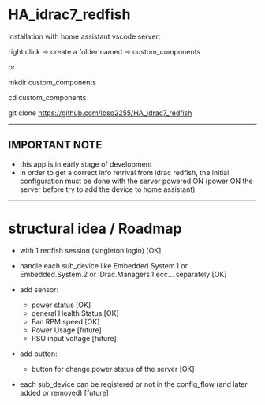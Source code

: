 # HA_idrac7_redfish

installation with home assistant vscode server:

right click -> create a folder named -> custom_components

or

mkdir custom_components

cd custom_components

git clone https://github.com/loso2255/HA_idrac7_redfish

-----------------------------------------------------

## IMPORTANT NOTE
- this app is in early stage of development
- in order to get a correct info retrival from idrac redfish, the initial configuration must be done with the server powered ON (power ON the server before try to add the device to home assistant) 


--------------------------------
# structural idea / Roadmap

- with 1 redfish session (singleton login) [OK]

- handle each sub_device like Embedded.System.1 or Embedded.System.2 or iDrac.Managers.1 ecc...
  separately [OK]

-  add sensor:
    -  power status [OK]
    -  general Health Status [OK]
    -  Fan RPM speed [OK]
    -  Power Usage [future]
    -  PSU input voltage [future]

-  add button:
    -  button for change power status of the server [OK]
  
- each sub_device can be registered or not in the config_flow (and later added or removed)  [future]
